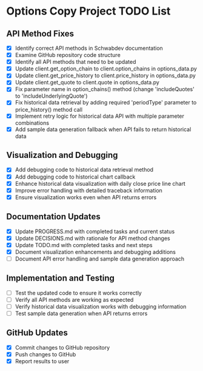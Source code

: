 # Options Copy Project TODO List

## API Method Fixes
- [x] Identify correct API methods in Schwabdev documentation
- [x] Examine GitHub repository code structure
- [x] Identify all API methods that need to be updated
- [x] Update client.get_option_chain to client.option_chains in options_data.py
- [x] Update client.get_price_history to client.price_history in options_data.py
- [x] Update client.get_quote to client.quote in options_data.py
- [x] Fix parameter name in option_chains() method (change 'includeQuotes' to 'includeUnderlyingQuote')
- [x] Fix historical data retrieval by adding required 'periodType' parameter to price_history() method call
- [x] Implement retry logic for historical data API with multiple parameter combinations
- [x] Add sample data generation fallback when API fails to return historical data

## Visualization and Debugging
- [x] Add debugging code to historical data retrieval method
- [x] Add debugging code to historical chart callback
- [x] Enhance historical data visualization with daily close price line chart
- [x] Improve error handling with detailed traceback information
- [x] Ensure visualization works even when API returns errors

## Documentation Updates
- [x] Update PROGRESS.md with completed tasks and current status
- [x] Update DECISIONS.md with rationale for API method changes
- [x] Update TODO.md with completed tasks and next steps
- [x] Document visualization enhancements and debugging additions
- [ ] Document API error handling and sample data generation approach

## Implementation and Testing
- [ ] Test the updated code to ensure it works correctly
- [ ] Verify all API methods are working as expected
- [ ] Verify historical data visualization works with debugging information
- [ ] Test sample data generation when API returns errors

## GitHub Updates
- [x] Commit changes to GitHub repository
- [x] Push changes to GitHub
- [x] Report results to user
